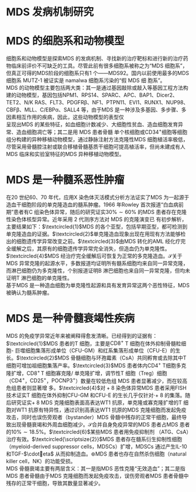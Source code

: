 # MDS 发病机制研究  
# MDS 的细胞系和动物模型  
细胞系和动物模型是探索MDS 的发病机制、寻找新的治疗靶标和进行新的治疗药物临床前评价不可缺乏的工具。尽管此前有很多细胞系被称之为“MDS 细胞系”，但真正可得的MDS阶段的细胞系只有1 个——MDS92。国内以前使用最多的MDS细胞系 MUTZ-1  被证实是 namalwa  细胞系污染的“假 MDS  细 胞系”。  
MDS 的动物模型主要包括两大类：其一是通过基因敲除或敲入等基因工程方法构建的动物模型，基因包括NPM1、RPS14、SPARC、APC、BAP1、Dicer2、TET2、N/K RAS、FLT3、PDGFRβ、NF1、PTPN11、EVI1、RUNX1、NUP98、CBFβ、MLL、C/EBPα、SALL4 等，由于MDS 是一种涉及多基因、多步骤、多因素相互作用的疾病，因此，这些动物模型的表型仅  
呈现出MDS 的某些特征，如血细胞计数减少、大细胞性贫血、造血细胞发育异常、造血细胞凋亡等；其二是用 MDS  患者骨髓   单个核细胞或$\mathrm{CD}34^{+}$细胞等细胞组分构建的异种移植动物模型，通过静脉注射方法克隆性MDS 细胞植活率极低，尽管采用骨髓腔注射或联合移植骨髓基质干细胞可提高植活率，但尚未建成有人MDS 临床和实验室特征的MDS 异种移植动物模型。  
# MDS 是一种髓系恶性肿瘤  
在20 世纪60、70 年代，应用X 染色体灭活模式分析方法证实了MDS 为一起源于造血干细胞阶段的单克隆造血的髓系肿瘤。1966 年Rowley 首次报道“白血病前期”患者有C 组染色体异常，随后的研究证实$30\%\sim60\%$ 的MDS 患者存在克隆性染色体核型异常。近年采用 2  代测序方法对 MDS  的克隆演变已 有初步解析，主要结果如下：$\textcircled{1}$MDS 的各个亚型，包括早期亚型，都可检测到单克隆造血的证据。$\textcircled{2}$单克隆造血现象出现在用现有方法能够检出的细胞遗传学异常改变之前。$\textcircled{3}$由MDS 转化的AML 经化疗完全缓解之后，其原有的细胞遗传学异常完全消失，但造血仍为单克隆性。$\textcircled{4}$MDS 经治疗完全缓解后可恢复为正常的多克隆造血。$\mathcal{S}$关于MDS 异常克隆的起源水平，多数报道均证明所有髓系细胞均来自同一异常克隆，而淋巴细胞仍为多克隆性，个别报道证明B 淋巴细胞也来自同一异常克隆，但均未证明T 淋巴细胞的单克隆性。  
基于MDS 是一种造血细胞为单克隆性起源和具有发育异常这两个恶性特征，MDS 被确认为髓系肿瘤。  
# MDS 是一种骨髓衰竭性疾病  
MDS 的免疫学异常近年来被阐释得愈发清晰。已经得到的证据有：$\textcircled{1}$MDS 患者的T 细胞，主要是${\mathrm{CD}}8^{+}$ T 细胞在体外抑制骨髓粒细胞- 巨噬细胞集落形成单位（CFU-GM）和红系集落形成单位（CFU-E）的生长。$\textcircled{2}$MDS 骨髓细胞与环孢霉素（CsA）共同孵育或去除其中T 细胞可增加祖细胞集落产率。$\textcircled{3}$MDS 患者体内$\mathrm{CD4^{+}\ T}$细胞多克隆扩增，$\mathrm{CD8^{+}\,T}$ 细胞寡克隆/ 单克隆扩增，调节性T 细胞（Treg）细胞（$\mathrm{{CD4^{+}}}$，$\mathrm{CD25^{+}}$，${\mathrm{POCNP}}3^{+}$）数量在较低危组 MDS  患者显著减少，而在较高危组患者则显著增 多。$\textcircled{4}$对${}+8$ 染色体异常MDS 患者采用FISH 技术证实T 细胞在体外抑制CFU-GM 和CFU-E 的生长几乎仅针对$\cdot+~8$ 的集落。随后研究证实$+\;8\ \mathrm{MDS}$ 克隆细胞表面高表达WT1 抗原，单克隆或寡克隆扩增的T 细胞对WT1 抗原有特异性，通过识别高表达WT1 抗原的MDS 克隆细胞而发起免疫攻击，同时也误伤旁观者（bystander）MDS 骨髓中残存的正常干细胞，最终导致出现骨髓衰竭和外周血细胞减少。$\mathcal{S}$合并自身免疫异常的MDS 患者占MDS 患者的$10\%\sim18.5\%$。$\textcircled{6}$某些MDS 患者用免疫抑制剂
（ATG、CsA）治疗有效。$\textcircled{\scriptsize{2}}$MDS 患者存在髓系衍生抑制性细胞
（myeloid-derived suppressor cells，MDSCs）扩增，MDSCs 通过产生IL-10 和TGF-$\cdoteta$ 从而抑制造血。$\circledast$MDS 患者也存在自然杀伤细胞（natural killer cell，NK）的功能受损。  
MDS 骨髓衰竭主要有两层含义：其一是指MDS 恶性克隆“无效造血”；其二是指MDS 患者骨髓由于MDS 克隆细胞而发起免疫攻击，误伤旁观者MDS 患者骨髓中残存的正常干细胞，导致其数量显著减少。  